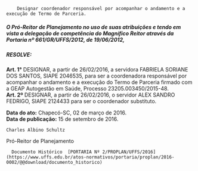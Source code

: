         Designar coordenador responsável por acompanhar o andamento e a execução de Termo de Parceria.  

##### O Pró-Reitor de Planejamento no uso de suas atribuições e tendo em vista a delegação de competência do Magnífico Reitor através da Portaria nº 661/GR/UFFS/2012, de 19/06/2012,

 ##### 

 ##### **RESOLVE:**

 #####   
**Art. 1°** DESIGNAR, a partir de 26/02/2016, a servidora FABRIELA SORIANE DOS SANTOS, SIAPE 2046535, para ser a coordenadora responsável por acompanhar o andamento e a execução do Termo de Parceria firmado com a GEAP Autogestão em Saúde, Processo 23205.003450/2015-48.   
**Art. 2º** DESIGNAR, a partir de 26/02/2016, o servidor ALEX SANDRO FEDRIGO, SIAPE 2124433 para ser o coordenador substituto.

  

   **Data do ato:** Chapecó-SC, 02 de março de 2016.   
 **Data de publicação:**  15 de setembro de 2016. 

    Charles Albino Schultz   
 Pró-Reitor de Planejamento 

      Documento Histórico  [PORTARIA Nº 2/PROPLAN/UFFS/2016](https://www.uffs.edu.br/atos-normativos/portaria/proplan/2016-0002/@@download/documento_historico)     
      